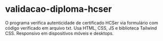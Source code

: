 # validacao-diploma-hcser
O programa verifica autenticidade de certificado HCSer via formulário com código verificado em arquivo txt. Usa HTML, CSS, JS e biblioteca Tailwind CSS. Responsivo em dispositivos móveis e desktops.
